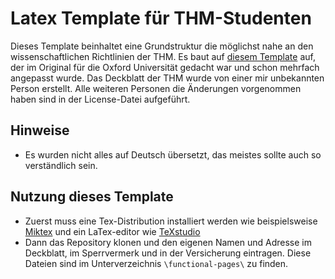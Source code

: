 # Latex Template für THM-Studenten

Dieses Template beinhaltet eine Grundstruktur die möglichst nahe an den wissenschaftlichen Richtlinien der THM. Es baut auf [diesem Template](https://www.oxfordechoes.com/oxford-thesis-template/) auf, der im Original für die Oxford Universität gedacht war und schon mehrfach angepasst wurde. Das Deckblatt der THM wurde von einer mir unbekannten Person erstellt. Alle weiteren Personen die Änderungen vorgenommen haben sind in der License-Datei aufgeführt.

## Hinweise
- Es wurden nicht alles auf Deutsch übersetzt, das meistes sollte auch so verständlich sein.

## Nutzung dieses Template

- Zuerst muss eine Tex-Distribution installiert werden wie beispielsweise [Miktex](https://miktex.org/) und ein LaTex-editor wie [TeXstudio](https://www.texstudio.org/) 
- Dann das Repository klonen und den eigenen Namen und Adresse im Deckblatt, im Sperrvermerk und in der Versicherung eintragen. Diese Dateien sind im Unterverzeichnis `\functional-pages\` zu finden.
